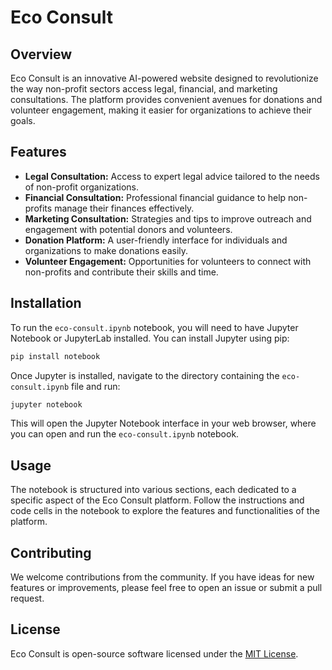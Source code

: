 
# Eco Consult

## Overview

Eco Consult is an innovative AI-powered website designed to revolutionize the way non-profit sectors access legal, financial, and marketing consultations. The platform provides convenient avenues for donations and volunteer engagement, making it easier for organizations to achieve their goals.

## Features

- **Legal Consultation:** Access to expert legal advice tailored to the needs of non-profit organizations.
- **Financial Consultation:** Professional financial guidance to help non-profits manage their finances effectively.
- **Marketing Consultation:** Strategies and tips to improve outreach and engagement with potential donors and volunteers.
- **Donation Platform:** A user-friendly interface for individuals and organizations to make donations easily.
- **Volunteer Engagement:** Opportunities for volunteers to connect with non-profits and contribute their skills and time.

## Installation

To run the `eco-consult.ipynb` notebook, you will need to have Jupyter Notebook or JupyterLab installed. You can install Jupyter using pip:

```bash
pip install notebook
```

Once Jupyter is installed, navigate to the directory containing the `eco-consult.ipynb` file and run:

```bash
jupyter notebook
```

This will open the Jupyter Notebook interface in your web browser, where you can open and run the `eco-consult.ipynb` notebook.

## Usage

The notebook is structured into various sections, each dedicated to a specific aspect of the Eco Consult platform. Follow the instructions and code cells in the notebook to explore the features and functionalities of the platform.

## Contributing

We welcome contributions from the community. If you have ideas for new features or improvements, please feel free to open an issue or submit a pull request.

## License

Eco Consult is open-source software licensed under the [MIT License](https://opensource.org/licenses/MIT).
